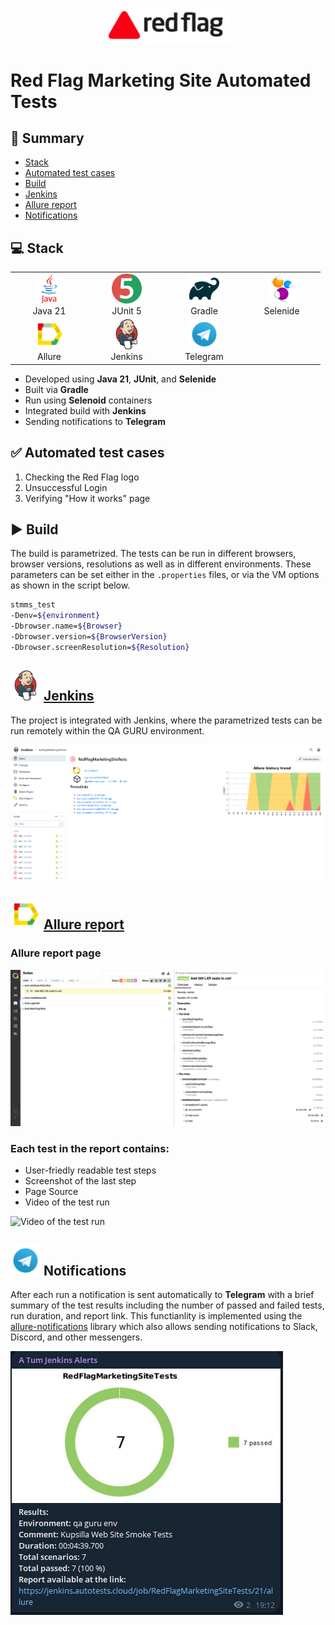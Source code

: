 <p align="center">
  <a href="https://redflagseals.com/" target="_blank">
    <img src="readmemedia/redflaglogo.webp" width="200" alt="Red Flag Logo">
  </a>
</p>

# Red Flag Marketing Site Automated Tests

## 📜 Summary
- [Stack](#-stack)
- [Automated test cases](#-automated-test-cases)
- [Build](#-build)
- [Jenkins](#-jenkins)
- [Allure report](#-allure-report)
- [Notifications](#-notifications)

  
## 💻 Stack

<div align="center">
  <table>
    <tr>
      <!-- First row -->
      <td align="center" width="110">
        <a href="https://www.java.com" target="_blank">
          <img src="readmemedia/java-original-wordmark.svg" width="48" height="48" alt="Java" />
        </a>
        <br>Java 21
      </td>
      <td align="center" width="110">
        <a href="https://junit.org/junit5/" target="_blank">
          <img src="readmemedia/junit-original.svg" width="48" height="48" alt="JUnit 5" />
        </a>
        <br>JUnit 5
      </td>
      <td align="center" width="110">
        <a href="https://gradle.org/" target="_blank">
          <img src="readmemedia/gradle-original.svg" width="48" height="48" alt="Gradle" />
        </a>
        <br>Gradle
      </td>
      <td align="center" width="110">
        <a href="https://selenide.org/" target="_blank">
          <img src="readmemedia\Selenide.svg" width="48" height="48" alt="Selenide" />
        </a>
        <br>Selenide
      </td>
    </tr>
    <tr>
      <!-- Second row -->
      </td>
      <td align="center" width="110">
        <a href="https://docs.qameta.io/allure/" target="_blank">
          <img src="readmemedia/Allure.svg" width="48" height="48" alt="Allure" />
        </a>
        <br>Allure
      </td>
      <td align="center" width="110">
        <a href="https://www.jenkins.io/" target="_blank">
          <img src="readmemedia/jenkins-original.svg" width="48" height="48" alt="Jenkins" />
        </a>
        <br>Jenkins
      <td align="center" width="110">
        <a href="https://web.telegram.org/" target="_blank">
          <img src="readmemedia/Telegram.svg" width="48" height="48" alt="Telegram" />
        </a>
        <br>Telegram
      </td>
    </tr>
  </table>
</div>

- Developed using **Java 21**, **JUnit**, and **Selenide**
- Built via **Gradle**
- Run using **Selenoid** containers
- Integrated build with **Jenkins**
- Sending notifications to **Telegram**

## ✅ Automated test cases
1. Checking the Red Flag logo
2. Unsuccessful Login
3. Verifying "How it works" page

## ▶️ Build

The build is parametrized. The tests can be run in different browsers, browser versions, resolutions as well as in different environments. These parameters can be set either in the `.properties` files, or via the VM options as shown in the script below. 

```bash
stmms_test
-Denv=${environment}
-Dbrowser.name=${Browser}
-Dbrowser.version=${BrowserVersion}
-Dbrowser.screenResolution=${Resolution}
```

## <img src="readmemedia/jenkins-original.svg" width="48" height="48" alt="Jenkins" /> [Jenkins](https://jenkins.autotests.cloud/job/RedFlagMarketingSiteTests/)

The project is integrated with Jenkins, where the parametrized tests can be run remotely within the QA GURU environment.

<img src="readmemedia/RFMSJenkins.png" alt="Jenkins Main Page">


## <img src="readmemedia/Allure.svg" width="48" height="48" alt="Allure" /> [Allure report](https://jenkins.autotests.cloud/job/KupsillaWebSite/6/allure/)

### Allure report page
<img src="readmemedia/AllureReportExample.png" alt="Allure Report">

### Each test in the report contains:
- User-friedly readable test steps
- Screenshot of the last step
- Page Source
- Video of the test run
  
<img src="readmemedia/RFMSTestRunVideo.gif" alt="Video of the test run">

## <img src="readmemedia/Telegram.svg" width="48" height="48" alt="Telegram" /> Notifications

After each run a notification is sent automatically to **Telegram** with a brief summary of the test results including the number of passed and failed tests, run duration, and report link. This functianlity is implemented using the [allure-notifications](https://github.com/qa-guru/allure-notifications) library which also allows sending notifications to Slack, Discord, and other messengers.

<img src="readmemedia/TgNotificationExample.png" alt="Telegram Notification">

